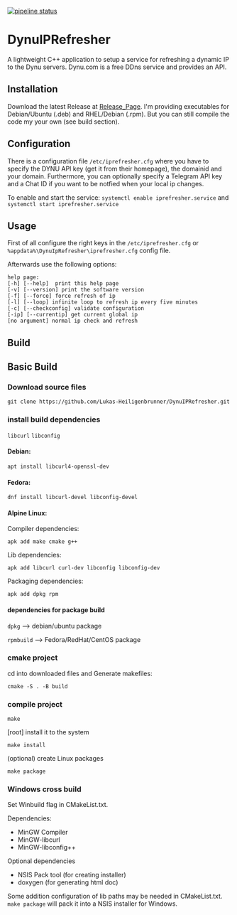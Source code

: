 [![pipeline status](http://gitlab.heili.eu/lukas/dynuiprefresher/badges/master/pipeline.svg)](http://gitlab.heili.eu/lukas/dynuiprefresher/-/commits/master)
# DynuIPRefresher
A lightweight C++ application to setup a service for refreshing a dynamic IP to the Dynu servers. 
Dynu.com is a free DDns service and provides an API.

## Installation
Download the latest Release at [Release_Page](https://github.com/Lukas-Heiligenbrunner/DynuIPRefresher/releases).
I'm providing executables for Debian/Ubuntu (.deb) and RHEL/Debian (.rpm). 
But you can still compile the code my your own (see build section).

## Configuration
There is a configuration file `/etc/iprefresher.cfg` where you have to specify the DYNU API key (get it from their homepage), the domainid and your domain.
Furthermore, you can optionally specify a Telegram API key and a Chat ID if you want to be notfied when your local ip changes.

To enable and start the service: 
`systemctl enable iprefresher.service` and `systemctl start iprefresher.service`

## Usage
First of all configure the right keys in the `/etc/iprefresher.cfg` or `%appdata%\DynuIpRefresher\iprefresher.cfg` config file.

Afterwards use the following options: 

```
help page: 
[-h] [--help]  print this help page
[-v] [--version] print the software version
[-f] [--force] force refresh of ip
[-l] [--loop] infinite loop to refresh ip every five minutes
[-c] [--checkconfig] validate configuration
[-ip] [--currentip] get current global ip
[no argument] normal ip check and refresh
```


## Build
## Basic Build
### Download source files

`git clone https://github.com/Lukas-Heiligenbrunner/DynuIPRefresher.git`

### install build dependencies

`libcurl`
`libconfig`

#### Debian:
`apt install libcurl4-openssl-dev`

#### Fedora:
`dnf install libcurl-devel libconfig-devel`

#### Alpine Linux:
Compiler dependencies:

`apk add make cmake g++`

Lib dependencies:

`apk add libcurl curl-dev libconfig libconfig-dev`

Packaging dependencies:

`apk add dpkg rpm`


#### dependencies for package build
`dpkg` --> debian/ubuntu package

`rpmbuild` --> Fedora/RedHat/CentOS package

### cmake project
cd into downloaded files and Generate makefiles:

`cmake -S . -B build`

### compile project

`make`

[root] install it to the system

`make install`

(optional) create Linux packages

`make package`



### Windows cross build
Set Winbuild flag in CMakeList.txt.

Dependencies:
* MinGW Compiler
* MinGW-libcurl
* MinGW-libconfig++

Optional dependencies
* NSIS Pack tool (for creating installer)
* doxygen (for generating html doc)

Some addition configuration of lib paths may be needed in CMakeList.txt. 
`make package` will pack it into a NSIS installer for Windows. 
